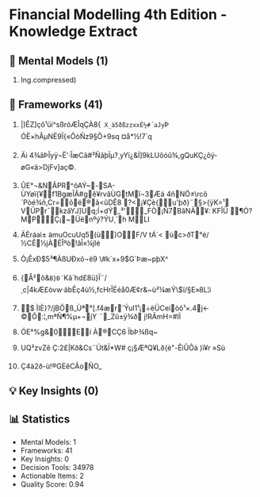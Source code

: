 # Financial Modelling 4th Edition - Knowledge Extract

## 🧠 Mental Models (1)
1. Ing.compressed)


## 🔧 Frameworks (41)
1. |)ÊZ]çô¹üí^sßróÆÎqÇÀ8{` X_à5ðßzzxxÊ½#´aJy`Þ ÓË×hÂµNË9Ï{«ÕòÑz9§Ô+9sq ¤å*½\!7`q

2. Äi 4¾ãÞÎyÿ¬Ë'·ÎæCã#²ÑãþÏµ?¸yYï¿&Í]9kLUôóû¾,gQuKÇ¿ôý­øG«ä>DjFv]aç©­.

3. ÛE°¬&NÂPR^ôAÝ~-SA- ÙYøï{¥f1BgæÎÃ#gê¥rvâÙGtMï¬3Æá 4ñNÖ±\rcõ´Pòé¾ñ,Cr=õë®ã<ûDÊ8 ?<¡¥Çè{u'þð}¨§>{ÿK=¹ VÜPr¯kzâYJ]Uq;Í+dÝ_³'_FÒ¡Ñ7BãNÄ¥: KFÎÜ ¶Ó?MPÇ¡~Üënºý?ÝU¸´h MLI

4. ÄÈráaì± àmuOcuUq5(ü)OF/V tÁ`< ùc>ðT°é\/½CÊ½jÀËÎºò!ãÎ«¼jIé

5. Ò¡ÊxÐ$5³¶ÀßUÐxõ¬ë9 \#k´x+9$G´Þæ~pþX^

6. {Å²ô&` B}Ð´ `Kã`hd£8ü}Ï¨/¸c|4kÆ£òvw·ãbÊç4ù½,fcHrÎÉéå0Æ¢r&~ù²¼æÝ\$ï/§E»8L¦i

7. $ ÌIÈ}?/jBÕß_Ùª°[.f4ær´ÝuI­1¹¡÷èÜCeiòô¹×.4j<-©Õ:¦­,mªÑ¶%µ+¬jY ¨_Zû±ÿ¾ð j!RÃmH=#IÌ

8. ÓE°%g&0Ei À®CÇ6 ÏbÞ¾ßq~

9. UQ²zvZê Ç:2£|Kð&Cs¨Út&Ï*W# ç¡§ÆªQ¥Lð{è"-ÊìÛÔà )ï¥r »Sù

10. Ç4à2ð-ù!®GEêCÂoÑO_


## 💡 Key Insights (0)

## 📊 Statistics
- Mental Models: 1
- Frameworks: 41
- Key Insights: 0
- Decision Tools: 34978
- Actionable Items: 2
- Quality Score: 0.94
